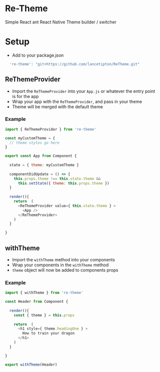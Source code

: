 # Re-Theme
Simple React ant React Native Theme builder / switcher


# Setup
  * Add to your package.json
```js
  're-theme': "git+https://github.com/lancetipton/ReTheme.git"
```

## ReThemeProvider
  * Import the `ReThemeProvider` into your `App.js` or whatever the entry point is for the app
  * Wrap your app with the `ReThemeProvider`, and pass in your theme
  * Theme will be merged with the default theme

### Example 
```js
import { ReThemeProvider } from 're-theme'

const myCustomTheme = {
  // theme styles go here
}

export const App from Component {
  
  state = { theme: myCustomTheme }
  
  componentDidUpdate = () => {
    this.props.theme !== this.state.theme &&
      this.setState({ theme: this.props.theme })
  }
  
  render(){
    return  (
      <ReThemeProvider value={ this.state.theme } >
        <App />
      </ReThemeProvider>
    )
  }

}
```

## withTheme
  * Import the `withTheme` method into your components
  * Wrap your components in the `withTheme` method
  * `theme` object will now be added to components props

### Example 
```js
import { withTheme } from 're-theme'

const Header from Component {
  
  render(){
    const { theme } = this.props
    
    return  (
      <h1 style={ theme.headingOne } >
        How to train your dragon
      </h1>
    )
  }

}

export withTheme(Header)
```